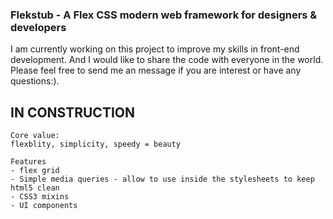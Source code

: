 ###  Flekstub - A Flex CSS modern web framework for designers & developers

I am currently working on this project to improve my skills in front-end development. And I would like to share the code with everyone in the world. Please feel free to send me an message if you are interest or have any questions:). 

## IN CONSTRUCTION


```
Core value: 
flexblity, simplicity, speedy = beauty

Features
- flex grid 
- Simple media queries - allow to use inside the stylesheets to keep html5 clean
- CSS3 mixins
- UI components

```
